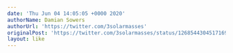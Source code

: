 ```yaml
---
date: 'Thu Jun 04 14:05:05 +0000 2020'
authorName: Damian Sowers
authorUrl: 'https://twitter.com/3solarmasses'
originalPost: 'https://twitter.com/3solarmasses/status/1268544304517169152'
layout: like
---
```

